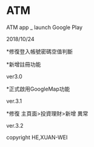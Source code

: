 # ATM
ATM app  _ launch Google Play


2018/10/24

*修復登入帳號密碼空值判斷

*新增註冊功能

ver3.0


*正式啟用GoogleMap功能

ver.3.1

*修復 主頁面>投資理財>新增 異常

ver.3.2


copyright HE,XUAN-WEI
